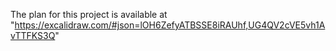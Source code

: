 The plan for this project is available at "https://excalidraw.com/#json=lOH6ZefyATBSSE8iRAUhf,UG4QV2cVE5vh1AvTTFKS3Q"
